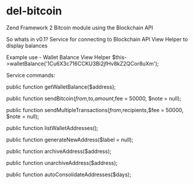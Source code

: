 del-bitcoin
===========

Zend Framework 2 Bitcoin module using the Blockchain API

So whats in v0.1?
Service for connecting to Blockchain API
View Helper to display balances

Example use - Wallet Balance View Helper
	$this->walletBalance('1Cu6X3c716CCKU3Bi2jfHv8kZ2QCor8uXm');

Service commands:

public function getWalletBalance($address);

public function sendBitcoin($from,$to,$amount,$fee = 50000, $note = null);

public function sendMultipleTransactions($from,$recipients,$fee = 50000, $note = null);

public function listWalletAddresses();

public function generateNewAddress($label = null);

public function archiveAddress($address);

public function unarchiveAddress($address);

public function autoConsolidateAddresses($days);
